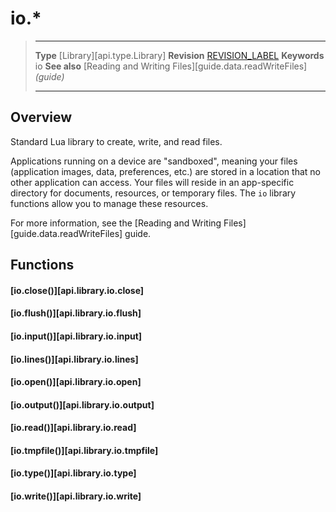 # io.*

> --------------------- ------------------------------------------------------------------------------------------
> __Type__              [Library][api.type.Library]
> __Revision__          [REVISION_LABEL](REVISION_URL)
> __Keywords__          io
> __See also__			[Reading and Writing Files][guide.data.readWriteFiles] _(guide)_
> --------------------- ------------------------------------------------------------------------------------------

## Overview

Standard Lua library to create, write, and read files.

Applications running on a device are "sandboxed", meaning your files (application images, data, preferences, etc.) are stored in a location that no other application can access. Your files will reside in an <nobr>app-specific</nobr> directory for documents, resources, or temporary files. The `io` library functions allow you to manage these resources.

For more information, see the [Reading and Writing Files][guide.data.readWriteFiles] guide.


## Functions

#### [io.close()][api.library.io.close]

#### [io.flush()][api.library.io.flush]

#### [io.input()][api.library.io.input]

#### [io.lines()][api.library.io.lines]

#### [io.open()][api.library.io.open]

#### [io.output()][api.library.io.output]

#### [io.read()][api.library.io.read]

#### [io.tmpfile()][api.library.io.tmpfile]

#### [io.type()][api.library.io.type]

#### [io.write()][api.library.io.write]

